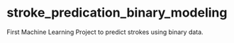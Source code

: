 # stroke_predication_binary_modeling
First Machine Learning Project to predict strokes using binary data.
